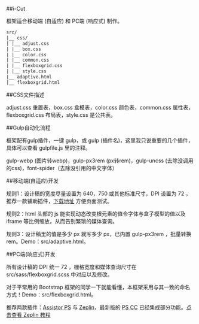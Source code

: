 ﻿##i-Cut

框架适合移动端 (自适应) 和 PC端 (响应式) 制作。

```txt
src/
|__ css/
| |__ adjust.css
| |__ box.css
| |__ color.css
| |__ common.css
| |__ flexboxgrid.css
| |__ style.css
|__ adaptive.html
|__ flexboxgrid.html
```
##CSS文件描述

adjust.css 重置表，box.css 盒模表，color.css 颜色表，common.css 属性表，flexboxgrid.css 布局表，style.css 是公共表。

##Gulp自动化流程

框架配有gulp插件，一键 gulp，或 gulp (插件名)，这里我只说重要的几个插件，具体可以查看 gulpfile.js 里的注释。

gulp-webp (图片转webp)，gulp-px3rem (px转rem)，gulp-uncss (去除没调用的css)，font-spider（去除没引用的中文字体）

##移动端(自适应)开发

规则1：设计稿的宽度尽量设置为 640，750 或其他标准尺寸，DPI 设置为 72 ，推荐一款铺助插件，[下载地址](https://chrome.google.com/webstore/detail/perfectpixel-by-welldonec/dkaagdgjmgdmbnecmcefdhjekcoceebi?utm_source=chrome-app-launcher-info-dialog) 方便页面测试。

规则2：html 头部的 js 能实现动态改变根元素的值令字体与盒子模型的值以及 iframe 等比例缩放，从而告别繁琐的媒体查询。

规则3：设计稿里的值是多少 px 就写多少 px，已内置 gulp-px3rem ，批量转换rem。Demo：src/adaptive.html。

##PC端(响应式)开发

所有设计稿的 DPI 统一 72 ，栅格宽度和媒体查询尺寸在 src/sass/flexboxgrid.scss 中对应以及修改。

对于平常用的 Bootstrap 框架的同学一下就能看懂，本框架采用与其一致的命名方式！Demo：src/flexboxgrid.html。

推荐两款插件：[Assistor PS](http://witstudio.net/) 与 [Zeplin](https://zeplin.io/)，最新版的 [PS CC](http://www.adobe.com/products/photoshop.html) 已经集成部分功能。[点击查看 Zeplin 教程](http://blog.163.com/zbj_jbz/blog/static/212615164201692210316119/)